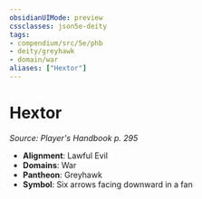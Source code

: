 ```yaml
---
obsidianUIMode: preview
cssclasses: json5e-deity
tags:
- compendium/src/5e/phb
- deity/greyhawk
- domain/war
aliases: ["Hextor"]
---
```

# Hextor
*Source: Player's Handbook p. 295* 

- **Alignment**: Lawful Evil
- **Domains**: War
- **Pantheon**: Greyhawk
- **Symbol**: Six arrows facing downward in a fan